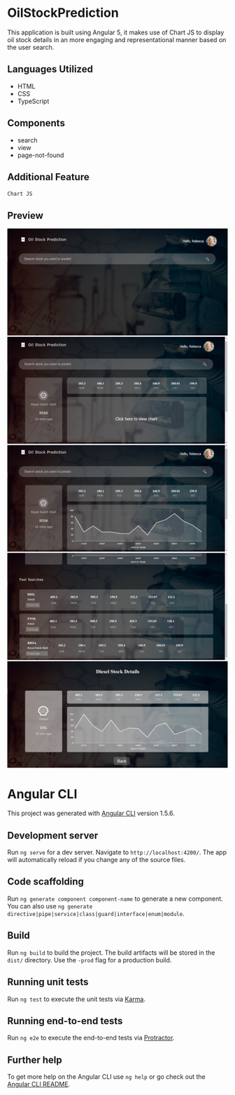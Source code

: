 # OilStockPrediction

This application is built using Angular 5, it makes use of Chart JS to display oil stock details in an more engaging and representational manner based on the user search.

##  Languages Utilized

* HTML
* CSS
* TypeScript

## Components

* search
* view
* page-not-found

## Additional Feature

~~~
Chart JS
~~~

## Preview

![image](readme/first.png)
![image](readme/second.png)
![image](readme/three.png)
![image](readme/four.png)
![image](readme/five.png)


# Angular CLI

This project was generated with [Angular CLI](https://github.com/angular/angular-cli) version 1.5.6.

## Development server

Run `ng serve` for a dev server. Navigate to `http://localhost:4200/`. The app will automatically reload if you change any of the source files.

## Code scaffolding

Run `ng generate component component-name` to generate a new component. You can also use `ng generate directive|pipe|service|class|guard|interface|enum|module`.

## Build

Run `ng build` to build the project. The build artifacts will be stored in the `dist/` directory. Use the `-prod` flag for a production build.

## Running unit tests

Run `ng test` to execute the unit tests via [Karma](https://karma-runner.github.io).

## Running end-to-end tests

Run `ng e2e` to execute the end-to-end tests via [Protractor](http://www.protractortest.org/).

## Further help

To get more help on the Angular CLI use `ng help` or go check out the [Angular CLI README](https://github.com/angular/angular-cli/blob/master/README.md).
